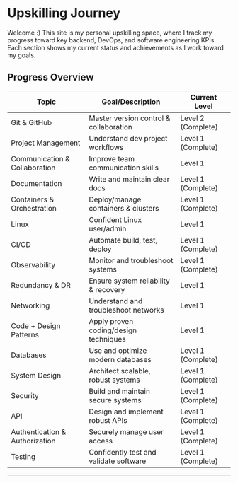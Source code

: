 # Upskilling Journey

Welcome :) This site is my personal upskilling space, where I track my progress toward key backend, DevOps, and software engineering KPIs. Each section shows my current status and achievements as I work toward my goals.

## Progress Overview

| Topic                       | Goal/Description                        | Current Level |
|-----------------------------|-----------------------------------------|--------------|
| Git & GitHub                | Master version control & collaboration  | Level 2 (Complete) |
| Project Management          | Understand dev project workflows        | Level 1 (Complete) |
| Communication & Collaboration | Improve team communication skills       | Level 1       |
| Documentation               | Write and maintain clear docs           | Level 1 (Complete) |
| Containers & Orchestration  | Deploy/manage containers & clusters     | Level 1 (Complete) |
| Linux                       | Confident Linux user/admin              | Level 1       |
| CI/CD                       | Automate build, test, deploy            | Level 1 (Complete) |
| Observability               | Monitor and troubleshoot systems        | Level 1 (Complete) |
| Redundancy & DR             | Ensure system reliability & recovery    | Level 1       |
| Networking                  | Understand and troubleshoot networks    | Level 1       |
| Code + Design Patterns      | Apply proven coding/design techniques   | Level 1       |
| Databases                   | Use and optimize modern databases       | Level 1 (Complete) |
| System Design               | Architect scalable, robust systems      | Level 1 (Complete) |
| Security                    | Build and maintain secure systems       | Level 1 (Complete) |
| API                         | Design and implement robust APIs        | Level 1 (Complete) |
| Authentication & Authorization | Securely manage user access             | Level 1 (Complete) |
| Testing                     | Confidently test and validate software  | Level 1 (Complete) |

---

<!-- Click on topic to Navigate  -->
[//]: # (test comment)